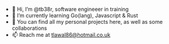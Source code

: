 - 👋 Hi, I’m @tb38r, software engineeer in training 
- 🌱 I’m currently learning Go(lang), Javascript & Rust
- 💞️ You can find all my personal projects here, as well as some collaborations 
- 📫 Reach me at tlawal86@hotmail.co.uk

<!---
tb38r/tb38r is a ✨ special ✨ repository because its `README.md` (this file) appears on your GitHub profile.
You can click the Preview link to take a look at your changes.
--->
